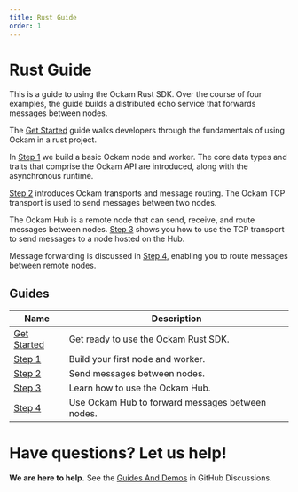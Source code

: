 ```yaml
---
title: Rust Guide
order: 1
---
```


# Rust Guide

This is a guide to using the Ockam Rust SDK. Over the course of four examples, the guide builds a distributed echo service
that forwards messages between nodes.

The [Get Started](get-started) guide walks developers through the fundamentals of using
Ockam in a rust project.

In [Step 1](01-workers) we build a basic Ockam node and worker. The core data types and traits that comprise
the Ockam API are introduced, along with the asynchronous runtime.

[Step 2](02-transports) introduces Ockam transports and message routing. The Ockam TCP transport is used to
send messages between two nodes.

The Ockam Hub is a remote node that can send, receive, and route messages between nodes. [Step 3](03-hub)
shows you how to use the TCP transport to send messages to a node hosted on the Hub.

Message forwarding is discussed in [Step 4](04-forwarding), enabling you to route messages between remote nodes.

## Guides

| Name                                                                                           | Description                                     |
| ---------------------------------------------------------------------------------------------- | ----------------------------------------------- |
|[Get Started](get-started)| Get ready to use the Ockam Rust SDK.|
|[Step 1](01-workers)| Build your first node and worker.|
|[Step 2](02-transports)| Send messages between nodes.|
|[Step 3](03-hub)| Learn how to use the Ockam Hub.|
|[Step 4](04-forwarding)| Use Ockam Hub to forward messages between nodes.|

# Have questions? Let us help!

**We are here to help.** See the [Guides And Demos](https://github.com/ockam-network/ockam/discussions/1134) in
GitHub Discussions.
